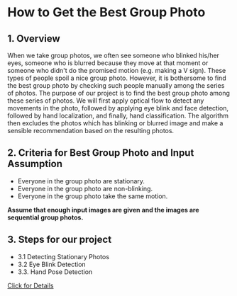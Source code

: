 # How to Get the Best Group Photo

## 1. Overview
When we take group photos, we often see someone who blinked his/her eyes, someone who is blurred because they move at that moment or someone who didn't do the promised motion (e.g. making a V sign). These types of people spoil a nice group photo. However, it is bothersome to find the best group photo by checking such people manually among the series of photos. The purpose of our project is to find the best group photo among these series of photos. We will first apply optical flow to detect any movements in the photo, followed by applying eye blink and face detection, followed by hand localization, and finally, hand classification. The algorithm then excludes the photos which has blinking or blurred image and make a sensible recommendation based on the resulting photos.

## 2. Criteria for Best Group Photo and Input Assumption

- Everyone in the group photo are stationary.
- Everyone in the group photo are non-blinking.
- Everyone in the group photo take the same motion.

**Assume that enough input images are given and the images are sequential group photos.**

## 3. Steps for our project

- 3.1 Detecting Stationary Photos
- 3.2 Eye Blink Detection
- 3.3. Hand Pose Detection

[Click for Details](https://github.com/blackco66/2019CV-FinalProject/blob/master/Final_How%20to%20Get%20the%20Best%20Group%20Photo.pdf)